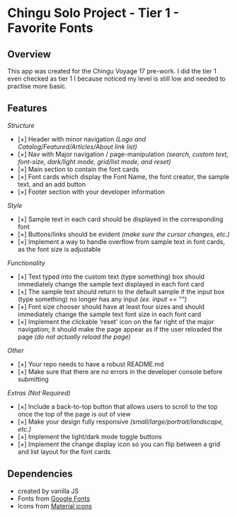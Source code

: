 # Chingu Solo Project - Tier 1 - Favorite Fonts

## Overview

This app was created for the Chingu Voyage 17 pre-work.
I did the tier 1 even checked as tier 1 I because noticed my level is still low and needed to practise more basic.

## Features

_Structure_

- [×] Header with minor navigation _(Logo and Catalog/Featured/Articles/About link list)_
- [×] Nav with Major navigation / page-manipulation _(search, custom text, font-size, dark/light mode, grid/list mode, and reset)_
- [×] Main section to contain the font cards
- [×] Font cards which display the Font Name, the font creator, the sample text, and an add button
- [×] Footer section with your developer information

_Style_

- [×] Sample text in each card should be displayed in the corresponding font
- [×] Buttons/links should be evident _(make sure the cursor changes, etc.)_
- [×] Implement a way to handle overflow from sample text in font cards, as the font size is adjustable

_Functionality_

- [×] Text typed into the custom text (type something) box should immediately change the sample text displayed in each font card
- [×] The sample text should return to the default sample if the input box (type something) no longer has any input _(ex. input == "")_
- [×] Font size chooser should have at least four sizes and should immediately change the sample text font size in each font card
- [×] Implement the clickable 'reset' icon on the far right of the major navigation; it should make the page appear as if the user reloaded the page _(do not actually reload the page)_

_Other_

- [×] Your repo needs to have a robust README.md
- [×] Make sure that there are no errors in the developer console before submitting

_Extras (Not Required)_

- [×] Include a back-to-top button that allows users to scroll to the top once the top of the page is out of view
- [×] Make your design fully responsive _(small/large/portrait/landscape, etc.)_
- [×] Implement the light/dark mode toggle buttons
- [×] Implement the change display icon so you can flip between a grid and list layout for the font cards

## Dependencies

- created by vanilla JS
- Fonts from [Google Fonts](https://fonts.google.com/)
- Icons from [Material icons](https://material.io/resources/icons/)
